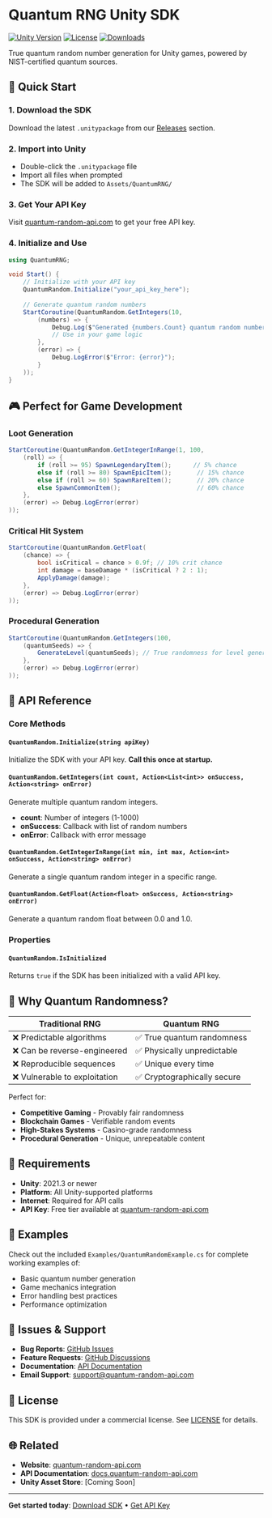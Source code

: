 # Quantum RNG Unity SDK

[![Unity Version](https://img.shields.io/badge/Unity-2021.3%2B-blue.svg)](https://unity3d.com/get-unity/download)
[![License](https://img.shields.io/badge/License-Commercial-green.svg)](LICENSE)
[![Downloads](https://img.shields.io/github/downloads/nickinper/quantum-rng-unity-sdk/total.svg)](https://github.com/nickinper/quantum-rng-unity-sdk/releases)

True quantum random number generation for Unity games, powered by NIST-certified quantum sources.

## 🚀 Quick Start

### 1. Download the SDK
Download the latest `.unitypackage` from our [Releases](https://github.com/nickinper/quantum-rng-unity-sdk/releases) section.

### 2. Import into Unity
- Double-click the `.unitypackage` file
- Import all files when prompted
- The SDK will be added to `Assets/QuantumRNG/`

### 3. Get Your API Key
Visit [quantum-random-api.com](https://nickinper.github.io/quantum-random-api) to get your free API key.

### 4. Initialize and Use
```csharp
using QuantumRNG;

void Start() {
    // Initialize with your API key
    QuantumRandom.Initialize("your_api_key_here");
    
    // Generate quantum random numbers
    StartCoroutine(QuantumRandom.GetIntegers(10,
        (numbers) => {
            Debug.Log($"Generated {numbers.Count} quantum random numbers!");
            // Use in your game logic
        },
        (error) => {
            Debug.LogError($"Error: {error}");
        }
    ));
}
```

## 🎮 Perfect for Game Development

### Loot Generation
```csharp
StartCoroutine(QuantumRandom.GetIntegerInRange(1, 100,
    (roll) => {
        if (roll >= 95) SpawnLegendaryItem();      // 5% chance
        else if (roll >= 80) SpawnEpicItem();       // 15% chance
        else if (roll >= 60) SpawnRareItem();       // 20% chance
        else SpawnCommonItem();                     // 60% chance
    },
    (error) => Debug.LogError(error)
));
```

### Critical Hit System
```csharp
StartCoroutine(QuantumRandom.GetFloat(
    (chance) => {
        bool isCritical = chance > 0.9f; // 10% crit chance
        int damage = baseDamage * (isCritical ? 2 : 1);
        ApplyDamage(damage);
    },
    (error) => Debug.LogError(error)
));
```

### Procedural Generation
```csharp
StartCoroutine(QuantumRandom.GetIntegers(100,
    (quantumSeeds) => {
        GenerateLevel(quantumSeeds); // True randomness for level generation
    },
    (error) => Debug.LogError(error)
));
```

## 📖 API Reference

### Core Methods

#### `QuantumRandom.Initialize(string apiKey)`
Initialize the SDK with your API key. **Call this once at startup.**

#### `QuantumRandom.GetIntegers(int count, Action<List<int>> onSuccess, Action<string> onError)`
Generate multiple quantum random integers.
- **count**: Number of integers (1-1000)
- **onSuccess**: Callback with list of random numbers
- **onError**: Callback with error message

#### `QuantumRandom.GetIntegerInRange(int min, int max, Action<int> onSuccess, Action<string> onError)`
Generate a single quantum random integer in a specific range.

#### `QuantumRandom.GetFloat(Action<float> onSuccess, Action<string> onError)`
Generate a quantum random float between 0.0 and 1.0.

### Properties

#### `QuantumRandom.IsInitialized`
Returns `true` if the SDK has been initialized with a valid API key.

## 🌟 Why Quantum Randomness?

| Traditional RNG | Quantum RNG |
|----------------|-------------|
| ❌ Predictable algorithms | ✅ True quantum randomness |
| ❌ Can be reverse-engineered | ✅ Physically unpredictable |
| ❌ Reproducible sequences | ✅ Unique every time |
| ❌ Vulnerable to exploitation | ✅ Cryptographically secure |

Perfect for:
- **Competitive Gaming** - Provably fair randomness
- **Blockchain Games** - Verifiable random events
- **High-Stakes Systems** - Casino-grade randomness
- **Procedural Generation** - Unique, unrepeatable content

## 🔧 Requirements

- **Unity**: 2021.3 or newer
- **Platform**: All Unity-supported platforms
- **Internet**: Required for API calls
- **API Key**: Free tier available at [quantum-random-api.com](https://nickinper.github.io/quantum-random-api)

## 📝 Examples

Check out the included `Examples/QuantumRandomExample.cs` for complete working examples of:
- Basic quantum number generation
- Game mechanics integration
- Error handling best practices
- Performance optimization

## 🐛 Issues & Support

- **Bug Reports**: [GitHub Issues](https://github.com/nickinper/quantum-rng-unity-sdk/issues)
- **Feature Requests**: [GitHub Discussions](https://github.com/nickinper/quantum-rng-unity-sdk/discussions)
- **Documentation**: [API Documentation](https://nickinper.github.io/quantum-random-api/docs)
- **Email Support**: [support@quantum-random-api.com](mailto:support@quantum-random-api.com)

## 📄 License

This SDK is provided under a commercial license. See [LICENSE](LICENSE) for details.

## 🌐 Related

- **Website**: [quantum-random-api.com](https://nickinper.github.io/quantum-random-api)
- **API Documentation**: [docs.quantum-random-api.com](https://nickinper.github.io/quantum-random-api/docs)
- **Unity Asset Store**: [Coming Soon]

---

**Get started today**: [Download SDK](https://github.com/nickinper/quantum-rng-unity-sdk/releases) • [Get API Key](https://nickinper.github.io/quantum-random-api)